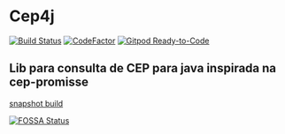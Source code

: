 

# Cep4j
[![Build Status](https://travis-ci.org/LeoFalco/cep4j.svg?branch=master)](https://travis-ci.org/LeoFalco/cep4j)
[![CodeFactor](https://www.codefactor.io/repository/github/leofalco/cep4j/badge)](https://www.codefactor.io/repository/github/leofalco/cep4j)
[![Gitpod Ready-to-Code](https://img.shields.io/badge/Gitpod-Ready--to--Code-blue?logo=gitpod)](https://gitpod.io/#https://github.com/LeoFalco/Cep4j) 


## Lib para consulta de CEP para java inspirada na cep-promisse


[snapshot build](https://jitpack.io/#LeoFalco/Cep4j/master-SNAPSHOT)


[![FOSSA Status](https://app.fossa.io/api/projects/git%2Bgithub.com%2FLeoFalco%2FCep4j.svg?type=large)](https://app.fossa.io/projects/git%2Bgithub.com%2FLeoFalco%2FCep4j?ref=badge_large)